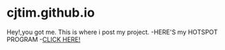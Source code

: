 # cjtim.github.io
Hey!,you got me.
This is where i post my project.
-HERE'S my HOTSPOT PROGRAM 
    -<a href="http://cjtim.github.io/HOTSPOT_PROGRAM.cmd">CLICK HERE!</a>
